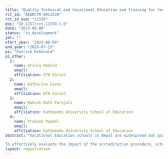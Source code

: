 ```yaml
---
title: "Quality Technical and Vocational Education and Training for Youth (QualiTY) Schools Accreditation Procedure"
rct_id: "AEARCTR-0011530"
rct_id_num: "11530"
doi: "10.1257/rct.11530-1.0"
date: "2023-06-08"
status: "in_development"
jel: ""
start_year: "2023-06-09"
end_year: "2026-07-15"
pi: "Patrick McDonald"
pi_other:
  1:
    name: Ursula Renold
    email: 
    affiliation: ETH Zürich
  2:
    name: Katherine Caves
    email: 
    affiliation: ETH Zürich
  3:
    name: Mahesh Nath Parajuli
    email: 
    affiliation: Kathmandu University School of Education
  4:
    name: Prakash Paudel
    email: 
    affiliation: Kathmandu University School of Education
abstract: "Vocational Education schools in Nepal are widespread but quality control and accreditation are lacking. As a part of the Quality Technical and Vocational Education and Training for Youth (QualiTY) project, 280 schools are to be selected to undertake an accreditation procedure, under the assumption that this will lift school quality and ultimately outcomes for graduates, especially in underprivileged groups.
To effectively evaluate the impact of the accreditation procedure, schools will be selected for treatment through a stratified randomization process, where schools are first sorted into blocks based on geographic region and school type, then randomized into treatment and control groups. Schools will complete a survey on quality measures and student outcomes at the beginning of the procedure to create a baseline measure, and will be re-interviewed annually through the course of the project, until 2026."
layout: registration
---
```


